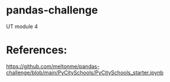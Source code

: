 # pandas-challenge
UT module 4
# References:
https://github.com/meltonme/pandas-challenge/blob/main/PyCitySchools/PyCitySchools_starter.ipynb